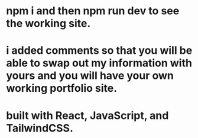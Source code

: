 # npm i and then npm run dev to see the working site.
# i added comments so that you will be able to swap out my information with yours and you will have your own working portfolio site.
# built with React, JavaScript, and TailwindCSS.

